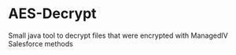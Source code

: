 # AES-Decrypt
Small java tool to decrypt files that were encrypted with ManagedIV Salesforce methods 
